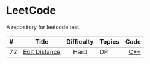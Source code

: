 # LeetCode

A repository for leetcode test.

#|Title|Difficulty|Topics|Code
:----|:----:|:----:|----|----:
72|[Edit Distance](https://leetcode.com/problemset/all/?search=72)|Hard|DP|[C++](https://github.com/CloudsHCX/LeetCode/blob/master/cppCode/leetcode72.cpp)
